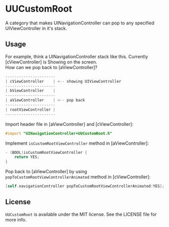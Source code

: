 # UUCustomRoot
A category that makes UINavigationController can pop to any specified UIViewController in it's stack.

## Usage
For example, think a UINavigationController stack like this. Currently [cViewController] is Showing on the screen.  
How can we pop back to [aViewController]?
```objective-c
----------------------
| cViewController    | <-- showing UIViewController
----------------------
| bViewController    |
----------------------
| aViewController    | <-- pop back
----------------------
| rootViewController |
----------------------
```

Import header file in [aViewController] and [cViewController]:
```objective-c
#import "UINavigationController+UUCustomRoot.h"
```

Implement `isCustomRootViewController` method in [aViewController]:
```objective-c
- (BOOL)isCustomRootViewController {
	return YES;
}
```

Pop back to [aViewController] by using `popToCustomRootViewControllerAnimated` method in [cViewController]:
```objective-c
[self.navigationController popToCustomRootViewControllerAnimated:YES];
```

## License
`UUCustomRoot` is available under the MIT license. See the LICENSE file for more info.